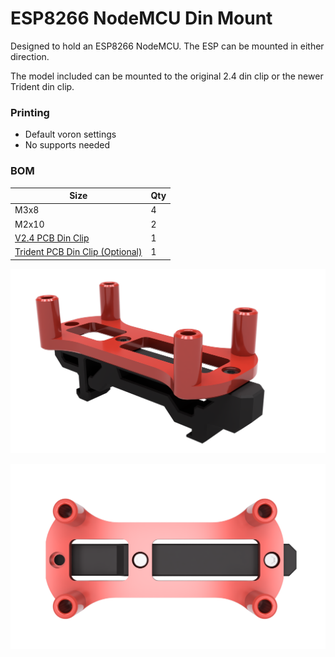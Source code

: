 # ESP8266 NodeMCU Din Mount
Designed to hold an ESP8266 NodeMCU. The ESP can be mounted in either direction.

The model included can be mounted to the original 2.4 din clip or the newer Trident din clip.

### Printing
  * Default voron settings
  * No supports needed

### BOM

Size | Qty
--- | ---
M3x8 | 4
M2x10 | 2
[V2.4 PCB Din Clip](https://github.com/VoronDesign/Voron-Trident/blob/main/STLs/ElectronicsBay/pcb_din_clip_v2_x5.stl) | 1
[Trident PCB Din Clip (Optional)](https://github.com/VoronDesign/Voron-Trident/blob/main/STLs/ElectronicsBay/pcb_din_clip_v2_x5.stl) | 1

![Top Corner Cable Hides](Images/esp8266_nodemcu_din_mount.png)

![Top Corner Cable Hides](Images/esp8266_nodemcu_din_mount_2.png)
